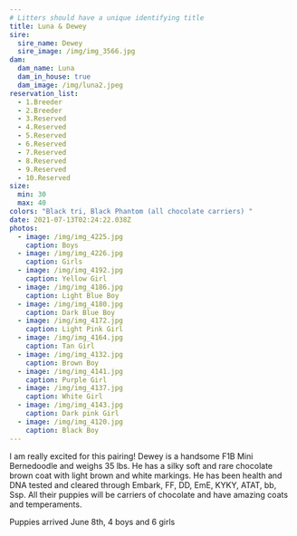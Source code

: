 ```yaml
---
# Litters should have a unique identifying title
title: Luna & Dewey
sire:
  sire_name: Dewey
  sire_image: /img/img_3566.jpg
dam:
  dam_name: Luna
  dam_in_house: true
  dam_image: /img/luna2.jpeg
reservation_list:
  - 1.Breeder
  - 2.Breeder
  - 3.Reserved
  - 4.Reserved
  - 5.Reserved
  - 6.Reserved
  - 7.Reserved
  - 8.Reserved
  - 9.Reserved
  - 10.Reserved
size:
  min: 30
  max: 40
colors: "Black tri, Black Phantom (all chocolate carriers) "
date: 2021-07-13T02:24:22.038Z
photos:
  - image: /img/img_4225.jpg
    caption: Boys
  - image: /img/img_4226.jpg
    caption: Girls
  - image: /img/img_4192.jpg
    caption: Yellow Girl
  - image: /img/img_4186.jpg
    caption: Light Blue Boy
  - image: /img/img_4180.jpg
    caption: Dark Blue Boy
  - image: /img/img_4172.jpg
    caption: Light Pink Girl
  - image: /img/img_4164.jpg
    caption: Tan Girl
  - image: /img/img_4132.jpg
    caption: Brown Boy
  - image: /img/img_4141.jpg
    caption: Purple Girl
  - image: /img/img_4137.jpg
    caption: White Girl
  - image: /img/img_4143.jpg
    caption: Dark pink Girl
  - image: /img/img_4120.jpg
    caption: Black Boy
---
```

I am really excited for this pairing! Dewey is a handsome F1B Mini Bernedoodle and weighs 35 lbs. He has a silky soft and rare chocolate brown coat with light brown and white markings. He has been health and DNA tested and cleared through Embark, FF, DD, EmE, KYKY, ATAT, bb, Ssp. All their puppies will be carriers of chocolate and have amazing coats and temperaments.

Puppies arrived June 8th, 4 boys and 6 girls